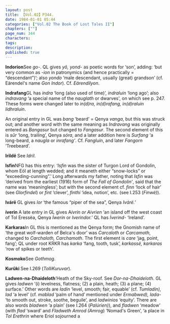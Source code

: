 ```yaml
---
layout: post
title: 【Vol.02】P344.
date: 1984-01-01 05:44
categories: ["Vol.02 The Book of Lost Tales II"]
chapters: [""]
page_num: 344
characters: 
tags: 
description: 
published: true
---
```


<p style="text-indent: 0;">
<B>Indorion</B>See <I>go-</I>. QL gives <I>yô, yond-</I> as poetic words for ‘son’, adding: ‘but very common as <I>-ion</I> in patronymics (and hence practically = “descendant”)’; also <I>yondo</I> ‘male descendant, usually (great) grandson’ (cf. Eärendel's name <I>Gon Indor</I>). Cf. <I>Eärendilyon</I>.
</p>

<B>Indrafang</B>GL has <I>indra</I> ‘long (also used of time)’, <I>indraluin</I> ‘long ago’; also <I>indravang</I> ‘a special name of the <I>nauglath</I> or dwarves', on which see p. 247. These forms were changed later to <I>in(d)ra, in(d)rafang, in(d)raluin lidhraluin</I>.

An original entry in GL was <I>bang</I> ‘beard’ = Qenya <I>vanga</I>, but this was struck out; and another word with the same meaning as <I>Indravang</I> was originally entered as <I>Bangasur</I> but changed to <I>Fangasur</I>. The second element of this is <I>sûr</I> ‘long, trailing’, Qenya <I>sóra</I>, and a later addition here is <I>Surfang</I> ‘a long-beard, a <I>naugla</I> or <I>inrafang’</I>. Cf. <I>Fangluin</I>, and later <I>Fangorn</I> ‘Treebeard’.

<B>Irildë </B>See <I>Idril</I>.

<B>Isfin</B>NFG has this entry: <I>‘Isfin</I> was the sister of Turgon Lord of Gondolin, whom Eöl at length wedded; and it meaneth either “snow-locks” or “exceeding-cunning”.’ Long afterwards my father, noting that <I>Isfin</I> was ‘derived from the earliest (1916) form of <I>The Fall of Gondolin’</I>, said that the name was ‘meaningless’; but with the second element cf. <I>finn</I> ‘lock of hair’ (see <I>Glorfindel</I>) or <I>fint</I> ‘clever’, <I>finthi</I> ‘idea, notion’, etc. (see I.253 (<I>Finwë)</I>).

<B>Ivárë </B>GL gives <I>lor</I> ‘the famous “piper of the sea”, Qenya <I>Ivárë.’</I>

<B>íverin </B>A late entry in GL gives A<I>ivrin or Aivrien</I> ‘an island off the west coast of Tol Eressëa, Qenya <I>Íwerin</I> or <I>Iverindor.’</I> QL has <I>Íverind-</I> ‘Ireland’.

<B>Karkaras</B>In GL this is mentioned as the Qenya form; the Gnomish name of ‘the great wolf-warden of Belca's door’ was <I>Carcaloth</I> or <I>Carcamoth</I>, changed to <I>Carchaloth, Carchamoth</I>. The first element is <I>care</I> ‘jag, point, fang’; QL under root KRKR has <I>karka</I> ‘fang, tooth, tusk’, <I>karkassë, karkaras</I> ‘row of spikes or teeth’.

<B>Kosmoko</B>See <I>Gothmog</I>.

<B>Kurûki </B>See I.269 (<I>TolliKuruvar</I>).

<B>Ladwen-na-Dhaideloth</B>‘Heath of the Sky-roof. See <I>Dor-na-Dhaideloth</I>. GL gives <I>ladwen</I> ‘(i) levelness, flatness; (2) a plain, heath; (3) a plane; (4) surface.’ Other words are <I>ladin</I> ‘level, smooth; fair, equable’ (cf. <I>Tumladin), lad</I> ‘a level’ (cf. <I>mablad</I> ‘palm of hand’ mentioned under <I>Ermabwed), lada-</I> ‘to smooth out, stroke, soothe, beguile’, and <I>ladwinios</I> ‘equity’. There are also words <I>bladwen</I> ‘a plain’ (see I.264 (<I>Palúrien)</I>), and <I>fladwen</I> ‘meadow’ (with <I>flad</I> ‘sward’ and <I>Fladweth Amrod (Amrog</I>) ‘Nomad's Green’, ‘a place in <I>Tol Erethrin</I> where Eriol sojourned a

